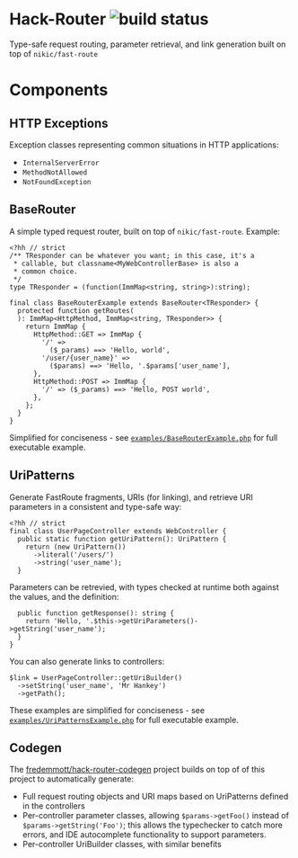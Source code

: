 Hack-Router ![build status](https://api.travis-ci.org/fredemmott/hack-router.svg)
===========

Type-safe request routing, parameter retrieval, and link generation built on
top of `nikic/fast-route`

Components
==========

HTTP Exceptions
---------------

Exception classes representing common situations in HTTP applications:
 - `InternalServerError`
 - `MethodNotAllowed`
 - `NotFoundException`

BaseRouter
----------

A simple typed request router, built on top of `nikic/fast-route`. Example:

```Hack
<?hh // strict
/** TResponder can be whatever you want; in this case, it's a
 * callable, but classname<MyWebControllerBase> is also a
 * common choice.
 */
type TResponder = (function(ImmMap<string, string>):string);

final class BaseRouterExample extends BaseRouter<TResponder> {
  protected function getRoutes(
  ): ImmMap<HttpMethod, ImmMap<string, TResponder>> {
    return ImmMap {
      HttpMethod::GET => ImmMap {
        '/' =>
          ($_params) ==> 'Hello, world',
        '/user/{user_name}' =>
          ($params) ==> 'Hello, '.$params['user_name'],
      },
      HttpMethod::POST => ImmMap {
        '/' => ($_params) ==> 'Hello, POST world',
      },
    };
  }
}
```

Simplified for conciseness - see
[`examples/BaseRouterExample.php`](examples/BaseRouterExample.php) for
full executable example.

UriPatterns
-----------

Generate FastRoute fragments, URIs (for linking), and retrieve URI parameters
in a consistent and type-safe way:

```Hack
<?hh // strict
final class UserPageController extends WebController {
  public static function getUriPattern(): UriPattern {
    return (new UriPattern())
      ->literal('/users/')
      ->string('user_name');
  }
```

Parameters can be retrevied, with types checked at runtime both against the
values, and the definition:

```Hack
  public function getResponse(): string {
    return 'Hello, '.$this->getUriParameters()->getString('user_name');
  }
}
```

You can also generate links to controllers:

```Hack
$link = UserPageController::getUriBuilder()
  ->setString('user_name', 'Mr Hankey')
  ->getPath();
```

These examples are simplified for conciseness - see
[`examples/UriPatternsExample.php`](examples/UriPatternsExample.php) for
full executable example.

Codegen
-------

The [fredemmott/hack-router-codegen](https://github.com/fredemmott/hack-router-codegen)
project builds on top of of this project to automatically generate:

 - Full request routing objects and URI maps based on UriPatterns defined in the
   controllers
 - Per-controller parameter classes, allowing `$params->getFoo()` instead of
   `$params->getString('Foo')`; this allows the typechecker to catch more
   errors, and IDE autocomplete functionality to support parameters.
 - Per-controller UriBuilder classes, with similar benefits
